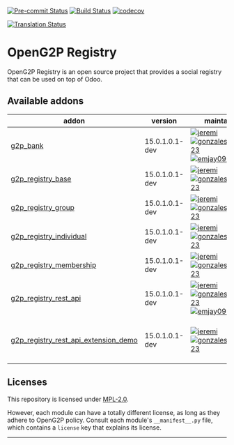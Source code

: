 
<!-- /!\ Non OCA Context : Set here the badge of your runbot / runboat instance. -->
[![Pre-commit Status](https://github.com/openg2p/openg2p-registry/actions/workflows/pre-commit.yml/badge.svg?branch=15.0)](https://github.com/openg2p/openg2p-registry/actions/workflows/pre-commit.yml?query=branch%3A15.0)
[![Build Status](https://github.com/openg2p/openg2p-registry/actions/workflows/test.yml/badge.svg?branch=15.0)](https://github.com/openg2p/openg2p-registry/actions/workflows/test.yml?query=branch%3A15.0)
[![codecov](https://codecov.io/gh/openg2p/openg2p-registry/branch/15.0/graph/badge.svg)](https://codecov.io/gh/openg2p/openg2p-registry)
<!-- /!\ Non OCA Context : Set here the badge of your translation instance. -->
[![Translation Status](https://translate.openspp.org/widgets/openg2p/-/svg-badge.svg)](https://translate.openspp.org/engage/openg2p/?utm_source=widget)

<!-- /!\ do not modify above this line -->

# OpenG2P Registry

OpenG2P Registry is an open source project that provides a social registry that can be used on top of Odoo.

<!-- /!\ do not modify below this line -->

<!-- prettier-ignore-start -->

[//]: # (addons)

Available addons
----------------
addon | version | maintainers | summary
--- | --- | --- | ---
[g2p_bank](g2p_bank/) | 15.0.1.0.1-dev | [![jeremi](https://github.com/jeremi.png?size=30px)](https://github.com/jeremi) [![gonzalesedwin1123](https://github.com/gonzalesedwin1123.png?size=30px)](https://github.com/gonzalesedwin1123) [![emjay0921](https://github.com/emjay0921.png?size=30px)](https://github.com/emjay0921) | G2P Registry: Bank Details
[g2p_registry_base](g2p_registry_base/) | 15.0.1.0.1-dev | [![jeremi](https://github.com/jeremi.png?size=30px)](https://github.com/jeremi) [![gonzalesedwin1123](https://github.com/gonzalesedwin1123.png?size=30px)](https://github.com/gonzalesedwin1123) | G2P Registry: Base
[g2p_registry_group](g2p_registry_group/) | 15.0.1.0.1-dev | [![jeremi](https://github.com/jeremi.png?size=30px)](https://github.com/jeremi) [![gonzalesedwin1123](https://github.com/gonzalesedwin1123.png?size=30px)](https://github.com/gonzalesedwin1123) | G2P Registry: Groups
[g2p_registry_individual](g2p_registry_individual/) | 15.0.1.0.1-dev | [![jeremi](https://github.com/jeremi.png?size=30px)](https://github.com/jeremi) [![gonzalesedwin1123](https://github.com/gonzalesedwin1123.png?size=30px)](https://github.com/gonzalesedwin1123) | G2P Registry: Individual
[g2p_registry_membership](g2p_registry_membership/) | 15.0.1.0.1-dev | [![jeremi](https://github.com/jeremi.png?size=30px)](https://github.com/jeremi) [![gonzalesedwin1123](https://github.com/gonzalesedwin1123.png?size=30px)](https://github.com/gonzalesedwin1123) | G2P Registry: Membership
[g2p_registry_rest_api](g2p_registry_rest_api/) | 15.0.1.0.1-dev | [![jeremi](https://github.com/jeremi.png?size=30px)](https://github.com/jeremi) [![gonzalesedwin1123](https://github.com/gonzalesedwin1123.png?size=30px)](https://github.com/gonzalesedwin1123) [![emjay0921](https://github.com/emjay0921.png?size=30px)](https://github.com/emjay0921) | G2P Registry: Rest API
[g2p_registry_rest_api_extension_demo](g2p_registry_rest_api_extension_demo/) | 15.0.1.0.1-dev | [![jeremi](https://github.com/jeremi.png?size=30px)](https://github.com/jeremi) [![gonzalesedwin1123](https://github.com/gonzalesedwin1123.png?size=30px)](https://github.com/gonzalesedwin1123) | G2P Registry: Rest API Extension Demo

[//]: # (end addons)

<!-- prettier-ignore-end -->

## Licenses

This repository is licensed under [MPL-2.0](LICENSE).

However, each module can have a totally different license, as long as they adhere to OpenG2P
policy. Consult each module's `__manifest__.py` file, which contains a `license` key
that explains its license.

----
<!-- /!\ Non OCA Context : Set here the full description of your organization. -->
